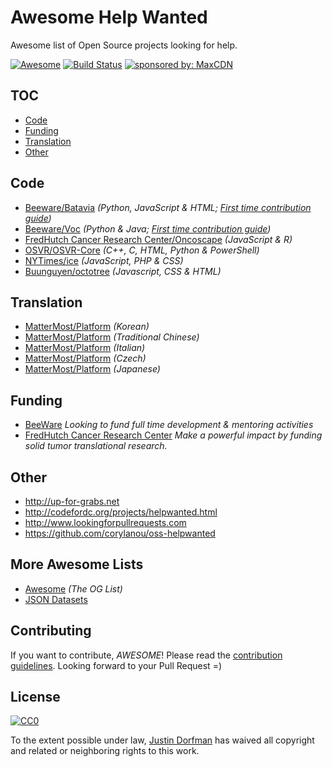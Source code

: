 # Awesome Help Wanted
Awesome list of Open Source projects looking for help.

[![Awesome](https://cdn.rawgit.com/sindresorhus/awesome/d7305f38d29fed78fa85652e3a63e154dd8e8829/media/badge.svg)](https://github.com/sindresorhus/awesome) [![Build Status](https://travis-ci.org/jdorfman/awesome-help-wanted.svg?branch=master)](https://travis-ci.org/jdorfman/awesome-help-wanted) <a href="https://www.maxcdn.com/?utm_source=awesome-help-wanted-github&amp;utm_medium=badge&amp;utm_campaign=readme"><img src="https://img.shields.io/badge/sponsored%20by-MaxCDN-orange.svg" alt="sponsored by: MaxCDN"></a>

## TOC

* [Code](#code)
* [Funding](#funding)
* [Translation](#translation)
* [Other](#other)

## Code

* [Beeware/Batavia](https://github.com/pybee/batavia/issues?q=is%3Aissue+is%3Aopen+label%3Aup-for-grabs) *(Python, JavaScript & HTML; [First time contribution guide](https://github.com/pybee/batavia/wiki/Your-first-Batavia-contribution))*
* [Beeware/Voc](https://github.com/pybee/voc/issues?q=is%3Aissue+is%3Aopen+label%3Aup-fo-grabs) *(Python & Java; [First time contribution guide](https://github.com/pybee/voc/wiki/Your-first-VOC-contribution))*
* [FredHutch Cancer Research Center/Oncoscape](https://github.com/FredHutch/Oncoscape/issues?q=is%3Aissue+is%3Aopen+label%3A%22help+wanted%22) *(JavaScript & R)*
* [OSVR/OSVR-Core](https://github.com/OSVR/OSVR-Core/wiki/Help-Wanted) *(C++, C, HTML, Python & PowerShell)*
* [NYTimes/ice](https://github.com/NYTimes/ice/issues/126) *(JavaScript, PHP & CSS)*
* [Buunguyen/octotree](https://github.com/buunguyen/octotree/issues/22) *(Javascript, CSS & HTML)*

## Translation
* [MatterMost/Platform](https://github.com/mattermost/platform/issues/2447) *(Korean)*
* [MatterMost/Platform](https://github.com/mattermost/platform/issues/2295) *(Traditional Chinese)*
* [MatterMost/Platform](https://github.com/mattermost/platform/issues/2572) *(Italian)*
* [MatterMost/Platform](https://github.com/mattermost/platform/issues/2420) *(Czech)*
* [MatterMost/Platform](https://github.com/mattermost/platform/issues/2444) *(Japanese)*

## Funding

* [BeeWare](https://pybee.org) *Looking to fund full time development & mentoring activities*
* [FredHutch Cancer Research Center](https://secure2.convio.net/fhcrc/site/Donation2?df_id=5340&5340.donation=form1) *Make a powerful impact by funding solid tumor translational research.*

## Other

* <http://up-for-grabs.net>
* <http://codefordc.org/projects/helpwanted.html>
* <http://www.lookingforpullrequests.com>
* <https://github.com/corylanou/oss-helpwanted>

## More Awesome Lists
* [Awesome](https://github.com/sindresorhus/awesome) *(The OG List)*
* [JSON Datasets](https://github.com/jdorfman/awesome-json-datasets)

## Contributing
If you want to contribute, *AWESOME*! Please read the [contribution guidelines](CONTRIBUTING.md). Looking forward to your Pull Request =)

## License
[![CC0](http://i.creativecommons.org/p/zero/1.0/88x31.png)](http://creativecommons.org/publicdomain/zero/1.0/)

To the extent possible under law, [Justin Dorfman](https://www.justindorfman.com) has waived all copyright and related or neighboring rights to this work.
